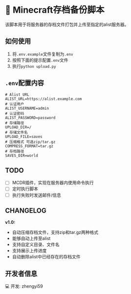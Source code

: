 # 💾 Minecraft存档备份脚本

该脚本用于将服务器的存档文件打包并上传至指定的alist服务器。

## 如何使用

1. 将`.env.example`文件复制为`.env`
2. 按照下面的提示配置`.env`文件
3. 执行`python upload.py`

## `.env`配置内容

```properties
# Alist URL
ALIST_URL=https://alist.example.com
# 认证用户
ALIST_USERNAME=admin
# 认证密码
ALIST_PASSWORD=password
# 存储路径
UPLOAD_DIR=/
# 存储文件名
UPLOAD_FILE=saves
# 压缩格式 可选zip/tar.gz
COMPRESS_FORMAT=tar.gz
# 存档路径
SAVES_DIR=world
```

## TODO

- [ ] MCDR插件，实现在服务器内使用命令执行
- [ ] 定时执行脚本
- [ ] 执行失败时发送邮件/信息

## CHANGELOG

**v1.0:**

- 自动压缩存档文件，支持zip和tar.gz两种格式
- 能够自动上传至alist
- 支持自定义目录、文件名
- 支持展示上传进度
- 自动删除alist中已经存在的存档文件

## 开发者信息

💻 开发: zhengyi59